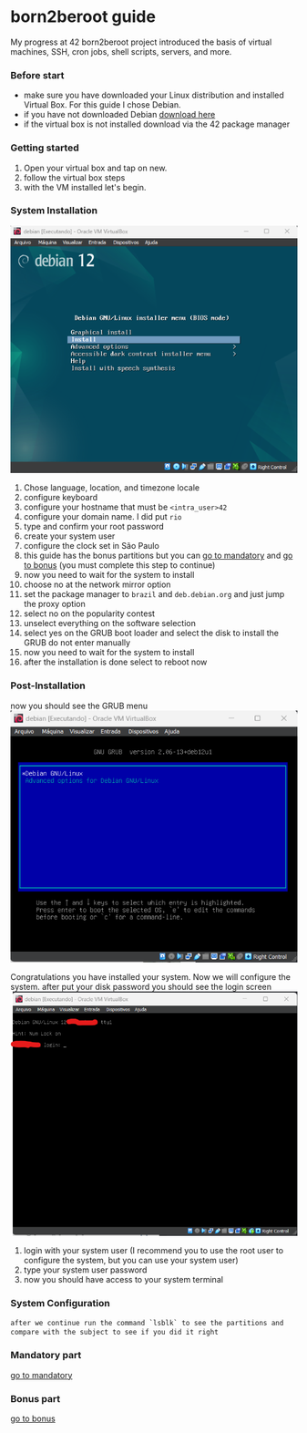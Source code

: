 # born2beroot guide

My progress at 42 born2beroot project introduced the basis of virtual machines, SSH, cron jobs, shell scripts, servers, and more.

### Before start

- make sure you have downloaded your Linux distribution and installed Virtual Box. For this guide I chose Debian.
- if you have not downloaded Debian [download here](https://www.debian.org/download)
- if the virtual box is not installed download via the 42 package manager

### Getting started

1. Open your virtual box and tap on new.
2. follow the virtual box steps
3. with the VM installed let's begin.

### System Installation

![init system](./imgs/01.png)

1. Chose language, location, and timezone locale
2. configure keyboard
3. configure your hostname that must be `<intra_user>42`
4. configure your domain name. I did put `rio`
5. type and confirm your root password
6. create your system user
7. configure the clock set in São Paulo
8. this guide has the bonus partitions but you can [go to mandatory](./partition_mandatory.md) and [go to bonus](./partition_bonus.md) (you must complete this step to continue)
9. now you need to wait for the system to install
10. choose no at the network mirror option
11. set the package manager to `brazil` and `deb.debian.org` and just jump the proxy option
12. select no on the popularity contest
13. unselect everything on the software selection
14. select yes on the GRUB boot loader and select the disk to install the GRUB do not enter manually
15. now you need to wait for the system to install
16. after the installation is done select to reboot now

### Post-Installation

now you should see the GRUB menu
![grub menu](./imgs/10.png)

Congratulations you have installed your system. Now we will configure the system.
after put your disk password you should see the login screen
![login screen](./imgs/11.png)

1. login with your system user (I recommend you to use the root user to configure the system, but you can use your system user)
2. type your system user password
3. now you should have access to your system terminal

### System Configuration

    after we continue run the command `lsblk` to see the partitions and compare with the subject to see if you did it right

### Mandatory part

[go to mandatory](./guide_mandatory.md)

### Bonus part

[go to bonus](./guide_bonus.md)
